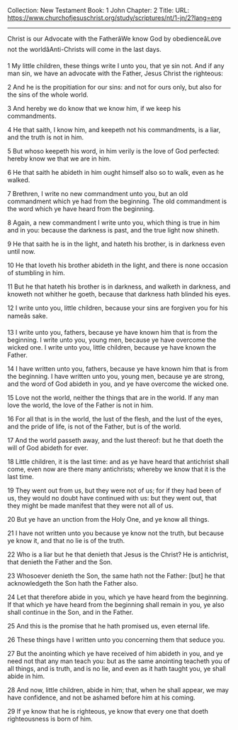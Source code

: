 Collection: New Testament
Book: 1 John
Chapter: 2
Title: 
URL: https://www.churchofjesuschrist.org/study/scriptures/nt/1-jn/2?lang=eng

---

Christ is our Advocate with the FatherâWe know God by obedienceâLove not the worldâAnti-Christs will come in the last days.

1 My little children, these things write I unto you, that ye sin not. And if any man sin, we have an advocate with the Father, Jesus Christ the righteous:

2 And he is the propitiation for our sins: and not for ours only, but also for the sins of the whole world.

3 And hereby we do know that we know him, if we keep his commandments.

4 He that saith, I know him, and keepeth not his commandments, is a liar, and the truth is not in him.

5 But whoso keepeth his word, in him verily is the love of God perfected: hereby know we that we are in him.

6 He that saith he abideth in him ought himself also so to walk, even as he walked.

7 Brethren, I write no new commandment unto you, but an old commandment which ye had from the beginning. The old commandment is the word which ye have heard from the beginning.

8 Again, a new commandment I write unto you, which thing is true in him and in you: because the darkness is past, and the true light now shineth.

9 He that saith he is in the light, and hateth his brother, is in darkness even until now.

10 He that loveth his brother abideth in the light, and there is none occasion of stumbling in him.

11 But he that hateth his brother is in darkness, and walketh in darkness, and knoweth not whither he goeth, because that darkness hath blinded his eyes.

12 I write unto you, little children, because your sins are forgiven you for his nameâs sake.

13 I write unto you, fathers, because ye have known him that is from the beginning. I write unto you, young men, because ye have overcome the wicked one. I write unto you, little children, because ye have known the Father.

14 I have written unto you, fathers, because ye have known him that is from the beginning. I have written unto you, young men, because ye are strong, and the word of God abideth in you, and ye have overcome the wicked one.

15 Love not the world, neither the things that are in the world. If any man love the world, the love of the Father is not in him.

16 For all that is in the world, the lust of the flesh, and the lust of the eyes, and the pride of life, is not of the Father, but is of the world.

17 And the world passeth away, and the lust thereof: but he that doeth the will of God abideth for ever.

18 Little children, it is the last time: and as ye have heard that antichrist shall come, even now are there many antichrists; whereby we know that it is the last time.

19 They went out from us, but they were not of us; for if they had been of us, they would no doubt have continued with us: but they went out, that they might be made manifest that they were not all of us.

20 But ye have an unction from the Holy One, and ye know all things.

21 I have not written unto you because ye know not the truth, but because ye know it, and that no lie is of the truth.

22 Who is a liar but he that denieth that Jesus is the Christ? He is antichrist, that denieth the Father and the Son.

23 Whosoever denieth the Son, the same hath not the Father: [but] he that acknowledgeth the Son hath the Father also.

24 Let that therefore abide in you, which ye have heard from the beginning. If that which ye have heard from the beginning shall remain in you, ye also shall continue in the Son, and in the Father.

25 And this is the promise that he hath promised us, even eternal life.

26 These things have I written unto you concerning them that seduce you.

27 But the anointing which ye have received of him abideth in you, and ye need not that any man teach you: but as the same anointing teacheth you of all things, and is truth, and is no lie, and even as it hath taught you, ye shall abide in him.

28 And now, little children, abide in him; that, when he shall appear, we may have confidence, and not be ashamed before him at his coming.

29 If ye know that he is righteous, ye know that every one that doeth righteousness is born of him.
